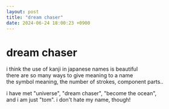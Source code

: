 ```yaml
---
layout: post
title: "dream chaser"
date: 2024-06-24 18:00:23 +0900
---
```


# dream chaser

i think the use of kanji in japanese names is beautiful  
there are so many ways to give meaning to a name  
the symbol meaning, the number of strokes, component parts..  
  
i have met "universe", "dream chaser", "become the ocean",  
and i am just "tom". i don't hate my name, though!
